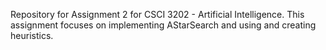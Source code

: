 Repository for Assignment 2 for CSCI 3202 - Artificial Intelligence. This assignment focuses on implementing AStarSearch and using and creating heuristics.
